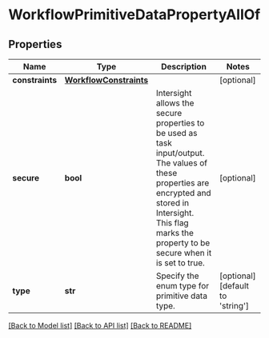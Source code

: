 # WorkflowPrimitiveDataPropertyAllOf

## Properties
Name | Type | Description | Notes
------------ | ------------- | ------------- | -------------
**constraints** | [**WorkflowConstraints**](WorkflowConstraints.md) |  | [optional] 
**secure** | **bool** | Intersight allows the secure properties to be used as task input/output. The values of these properties are encrypted and stored in Intersight.  This flag marks the property to be secure when it is set to true.    | [optional] 
**type** | **str** | Specify the enum type for primitive data type.    | [optional] [default to 'string']

[[Back to Model list]](../README.md#documentation-for-models) [[Back to API list]](../README.md#documentation-for-api-endpoints) [[Back to README]](../README.md)


